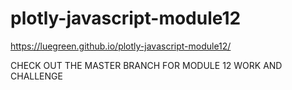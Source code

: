 # plotly-javascript-module12

https://luegreen.github.io/plotly-javascript-module12/


CHECK OUT THE MASTER BRANCH FOR MODULE 12 WORK AND CHALLENGE
